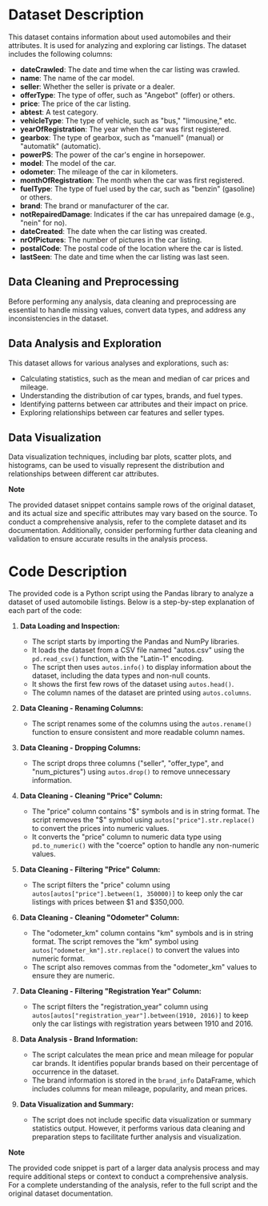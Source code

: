 # Dataset Description

This dataset contains information about used automobiles and their attributes. It is used for analyzing and exploring car listings. The dataset includes the following columns:

- **dateCrawled**: The date and time when the car listing was crawled.
- **name**: The name of the car model.
- **seller**: Whether the seller is private or a dealer.
- **offerType**: The type of offer, such as "Angebot" (offer) or others.
- **price**: The price of the car listing.
- **abtest**: A test category.
- **vehicleType**: The type of vehicle, such as "bus," "limousine," etc.
- **yearOfRegistration**: The year when the car was first registered.
- **gearbox**: The type of gearbox, such as "manuell" (manual) or "automatik" (automatic).
- **powerPS**: The power of the car's engine in horsepower.
- **model**: The model of the car.
- **odometer**: The mileage of the car in kilometers.
- **monthOfRegistration**: The month when the car was first registered.
- **fuelType**: The type of fuel used by the car, such as "benzin" (gasoline) or others.
- **brand**: The brand or manufacturer of the car.
- **notRepairedDamage**: Indicates if the car has unrepaired damage (e.g., "nein" for no).
- **dateCreated**: The date when the car listing was created.
- **nrOfPictures**: The number of pictures in the car listing.
- **postalCode**: The postal code of the location where the car is listed.
- **lastSeen**: The date and time when the car listing was last seen.

## Data Cleaning and Preprocessing

Before performing any analysis, data cleaning and preprocessing are essential to handle missing values, convert data types, and address any inconsistencies in the dataset.

## Data Analysis and Exploration

This dataset allows for various analyses and explorations, such as:

- Calculating statistics, such as the mean and median of car prices and mileage.
- Understanding the distribution of car types, brands, and fuel types.
- Identifying patterns between car attributes and their impact on price.
- Exploring relationships between car features and seller types.

## Data Visualization

Data visualization techniques, including bar plots, scatter plots, and histograms, can be used to visually represent the distribution and relationships between different car attributes.

**Note**

The provided dataset snippet contains sample rows of the original dataset, and its actual size and specific attributes may vary based on the source. To conduct a comprehensive analysis, refer to the complete dataset and its documentation. Additionally, consider performing further data cleaning and validation to ensure accurate results in the analysis process.

# Code Description

The provided code is a Python script using the Pandas library to analyze a dataset of used automobile listings. Below is a step-by-step explanation of each part of the code:

1. **Data Loading and Inspection:**
   - The script starts by importing the Pandas and NumPy libraries.
   - It loads the dataset from a CSV file named "autos.csv" using the `pd.read_csv()` function, with the "Latin-1" encoding.
   - The script then uses `autos.info()` to display information about the dataset, including the data types and non-null counts.
   - It shows the first few rows of the dataset using `autos.head()`.
   - The column names of the dataset are printed using `autos.columns`.

2. **Data Cleaning - Renaming Columns:**
   - The script renames some of the columns using the `autos.rename()` function to ensure consistent and more readable column names.

3. **Data Cleaning - Dropping Columns:**
   - The script drops three columns ("seller", "offer_type", and "num_pictures") using `autos.drop()` to remove unnecessary information.

4. **Data Cleaning - Cleaning "Price" Column:**
   - The "price" column contains "$" symbols and is in string format. The script removes the "$" symbol using `autos["price"].str.replace()` to convert the prices into numeric values.
   - It converts the "price" column to numeric data type using `pd.to_numeric()` with the "coerce" option to handle any non-numeric values.

5. **Data Cleaning - Filtering "Price" Column:**
   - The script filters the "price" column using `autos[autos["price"].between(1, 350000)]` to keep only the car listings with prices between $1 and $350,000.

6. **Data Cleaning - Cleaning "Odometer" Column:**
   - The "odometer_km" column contains "km" symbols and is in string format. The script removes the "km" symbol using `autos["odometer_km"].str.replace()` to convert the values into numeric format.
   - The script also removes commas from the "odometer_km" values to ensure they are numeric.

7. **Data Cleaning - Filtering "Registration Year" Column:**
   - The script filters the "registration_year" column using `autos[autos["registration_year"].between(1910, 2016)]` to keep only the car listings with registration years between 1910 and 2016.

8. **Data Analysis - Brand Information:**
   - The script calculates the mean price and mean mileage for popular car brands. It identifies popular brands based on their percentage of occurrence in the dataset.
   - The brand information is stored in the `brand_info` DataFrame, which includes columns for mean mileage, popularity, and mean prices.

9. **Data Visualization and Summary:**
   - The script does not include specific data visualization or summary statistics output. However, it performs various data cleaning and preparation steps to facilitate further analysis and visualization.

**Note**

The provided code snippet is part of a larger data analysis process and may require additional steps or context to conduct a comprehensive analysis. For a complete understanding of the analysis, refer to the full script and the original dataset documentation.
